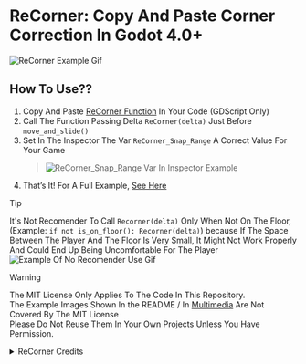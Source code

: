 # ReCorner: Copy And Paste Corner Correction In Godot 4.0+
![ReCorner Example Gif](Multimedia/Asset_Library_ScreenShoots/ScreenShot%201.gif)

## How To Use??
1. Copy And Paste [ReCorner Function](addons/ReCorner/ReCorner.gd) In Your Code (GDScript Only)  
2. Call The Function Passing Delta `ReCorner(delta)` Just Before `move_and_slide()`  
3. Set In The Inspector The Var `ReCorner_Snap_Range` A Correct Value For Your Game
    > ![ReCorner_Snap_Range Var In Inspector Example](Multimedia/README_Examples/Inspector_Var_Example.png)
4. That’s It! For A Full Example, [See Here](addons/ReCorner/An-Example-Of-Use.gd)  

> [!TIP]
> It's Not Recomender To Call `Recorner(delta)` Only When Not On The Floor, (Example: `if not is_on_floor(): Recorner(delta)`)
> because If The Space Between The Player And The Floor Is Very Small, It Might Not Work Properly And Could End Up Being Uncomfortable For The Player  
> ![Example Of No Recomender Use Gif](Multimedia/README_Examples/Only_Is_On_Floor_Example.gif)  

> [!WARNING]
> The MIT License Only Applies To The Code In This Repository.  
> The Example Images Shown In the README / In [Multimedia](Multimedia) Are Not Covered By The MIT License  
> Please Do Not Reuse Them In Your Own Projects Unless You Have Permission.


<details>
  <summary> ReCorner Credits</summary>

- [Godot Team](https://GodotEngine.org): <sub>**Best** Game Engine</sub>
- [ChatGpt](https://ChatGPT.com): <sub>Spanish - English Translate</sub>
- [*Vol*Ter](https://PasteBin.com/nj4J9Qb8): <sub>Reference</sub>  
<sub>**PD:** ReCorner Is Not A Copy, [This Version](https://PasteBin.com/nj4J9Qb8) **Do Not Have License**, Given that the ““Original”” Version Is Short And Generic, ReCorner With Little Changes And A New Brand It Becomes Completely Independent, Even When It Comes To Copyrights Or Legal Terms, Ready For Your Projects 😜</sub>

</details>
